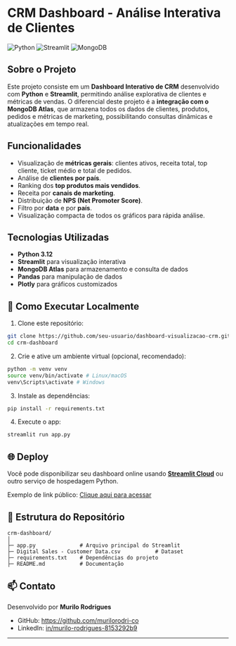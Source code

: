 # CRM Dashboard - Análise Interativa de Clientes

![Python](https://img.shields.io/badge/Python-3.12-blue)
![Streamlit](https://img.shields.io/badge/Streamlit-1.26-orange)
![MongoDB](https://img.shields.io/badge/MongoDB-Atlas-brightgreen)

## Sobre o Projeto
Este projeto consiste em um **Dashboard Interativo de CRM** desenvolvido com **Python** e **Streamlit**, permitindo análise explorativa de clientes e métricas de vendas. O diferencial deste projeto é a **integração com o MongoDB Atlas**, que armazena todos os dados de clientes, produtos, pedidos e métricas de marketing, possibilitando consultas dinâmicas e atualizações em tempo real.

## Funcionalidades
- Visualização de **métricas gerais**: clientes ativos, receita total, top cliente, ticket médio e total de pedidos.
- Análise de **clientes por país**.
- Ranking dos **top produtos mais vendidos**.
- Receita por **canais de marketing**.
- Distribuição de **NPS (Net Promoter Score)**.
- Filtro por **data** e por **país**.
- Visualização compacta de todos os gráficos para rápida análise.

## Tecnologias Utilizadas
- **Python 3.12**
- **Streamlit** para visualização interativa
- **MongoDB Atlas** para armazenamento e consulta de dados
- **Pandas** para manipulação de dados
- **Plotly** para gráficos customizados

## 🚀 Como Executar Localmente
1. Clone este repositório:
```bash
git clone https://github.com/seu-usuario/dashboard-visualizacao-crm.git
cd crm-dashboard
```

2. Crie e ative um ambiente virtual (opcional, recomendado):
```bash
python -m venv venv
source venv/bin/activate # Linux/macOS
venv\Scripts\activate # Windows
```

3. Instale as dependências:
```bash
pip install -r requirements.txt
```

4. Execute o app:
```bash
streamlit run app.py
```

## 🌐 Deploy
Você pode disponibilizar seu dashboard online usando **[Streamlit Cloud](https://streamlit.io/cloud)** ou outro serviço de hospedagem Python.

Exemplo de link público: [Clique aqui para acessar](https://share.streamlit.io/seu-usuario/crm-dashboard/main/app.py)

## 📝 Estrutura do Repositório
```
crm-dashboard/
│
├─ app.py              # Arquivo principal do Streamlit
├─ Digital Sales - Customer Data.csv           # Dataset
├─ requirements.txt    # Dependências do projeto
├─ README.md           # Documentação
```

## 📫 Contato
Desenvolvido por **Murilo Rodrigues**
- GitHub: https://github.com/murilorodri-co
- LinkedIn: [in/murilo-rodrigues-8153292b9](https://www.linkedin.com/in/murilo-rodrigues-8153292b9)

---
